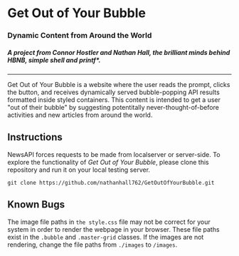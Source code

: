# Get Out of Your Bubble
### Dynamic Content from Around the World
##### A project from Connor Hostler and Nathan Hall, the brilliant minds behind HBNB, simple shell and printf*.
---

Get Out of Your Bubble is a website where the user reads the prompt, clicks the button, and receives dynamically served bubble-popping API results formatted inside styled containers. This content is intended to get a user "out of their bubble" by suggesting potentitally never-thought-of-before activities and new articles from around the world.

## Instructions
NewsAPI forces requests to be made from localserver or server-side. To explore the functionality of *Get Out of Your Bubble*, please clone this repository and run it on your local testing server.

```
git clone https://github.com/nathanhall762/GetOutOfYourBubble.git
```
## Known Bugs
The image file paths in ```the style.css``` file may not be correct for your system in order to render the webpage in your browser. These file paths exist in the ```.bubble``` and ```.master-grid``` classes. If the images are not rendering, change the file paths from ```./images``` to ```/images```.
